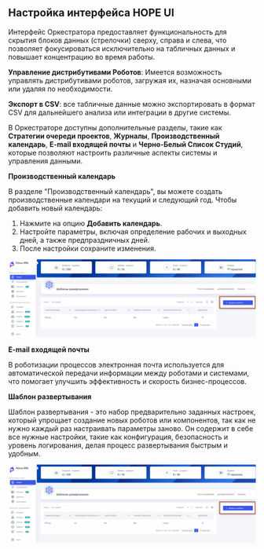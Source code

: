 ## Настройка интерфейса HOPE UI


Интерфейс Оркестратора предоставляет функциональность для скрытия блоков данных (стрелочки) сверху, справа и слева, что позволяет фокусироваться исключительно на табличных данных и повышает концентрацию во время работы.

**Управление дистрибутивами Роботов**: Имеется возможность управлять дистрибутивами роботов, загружая их, назначая основными или удаляя по необходимости.

**Экспорт в CSV**: все табличные данные можно экспортировать в формат CSV для дальнейшего анализа или интеграции в другие системы.

В Оркестраторе доступны дополнительные разделы, такие как **Стратегии очереди проектов**, **Журналы**, **Производственный календарь**, **E-mail входящей почты** и **Черно-Белый Список Студий**, которые позволяют настроить различные аспекты системы и управления данными.

**Производственный календарь**

В разделе "Производственный календарь", вы можете создать производственные календари на текущий и следующий год.
Чтобы добавить новый календарь:
1. Нажмите на опцию **Добавить календарь**.
2. Настройте параметры, включая определение рабочих и выходных дней, а также предпраздничных дней.
3. После настройки сохраните изменения.

![](../.gitbook/assets1/dobavit_shablon.png)

**E-mail входящей почты** 

В роботизации процессов электронная почта используется для автоматической передачи информации между роботами и системами, что помогает улучшить эффективность и скорость бизнес-процессов.

**Шаблон развертывания**

Шаблон развертывания - это набор предварительно заданных настроек, который упрощает создание новых роботов или компонентов, так как не нужно каждый раз настраивать параметры заново.
Он содержит в себе все нужные настройки, такие как конфигурация, безопасность и уровень логирования, делая процесс развертывания быстрым и удобным. 

![](../.gitbook/assets1/dobavit_shablon.png)
